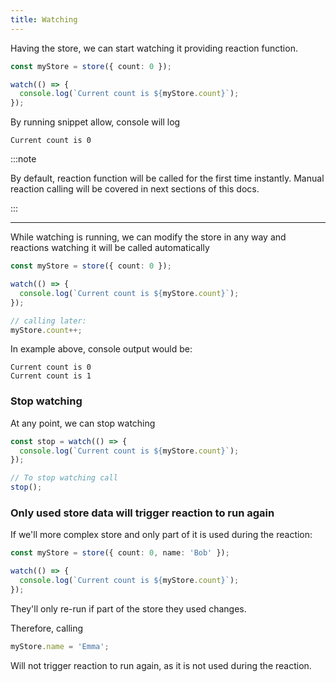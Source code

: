 ```yaml
---
title: Watching
---
```


Having the store, we can start watching it providing reaction function.

```ts
const myStore = store({ count: 0 });

watch(() => {
  console.log(`Current count is ${myStore.count}`);
});
```

By running snippet allow, console will log

```
Current count is 0
```

:::note

By default, reaction function will be called for the first time instantly. Manual reaction calling will be covered in next sections of this docs.

:::

---

While watching is running, we can modify the store in any way and reactions watching it will be called automatically

```ts
const myStore = store({ count: 0 });

watch(() => {
  console.log(`Current count is ${myStore.count}`);
});

// calling later:
myStore.count++;
```

In example above, console output would be:

```
Current count is 0
Current count is 1
```

### Stop watching

At any point, we can stop watching

```ts
const stop = watch(() => {
  console.log(`Current count is ${myStore.count}`);
});

// To stop watching call
stop();
```

### Only used store data will trigger reaction to run again

If we'll more complex store and only part of it is used during the reaction:

```ts
const myStore = store({ count: 0, name: 'Bob' });

watch(() => {
  console.log(`Current count is ${myStore.count}`);
});
```

They'll only re-run if part of the store they used changes.

Therefore, calling

```ts
myStore.name = 'Emma';
```

Will not trigger reaction to run again, as it is not used during the reaction.
